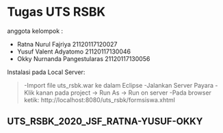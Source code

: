 # Tugas UTS RSBK

anggota kelompok :

* Ratna Nurul Fajriya	21120117120027
* Yusuf Valent Adyatomo	21120117130046
* Okky Nurnanda Pangestularas	21120117130056

Instalasi pada Local Server:
<blockquote>
-Import file uts_rsbk.war ke dalam Eclipse
 -Jalankan Server Payara
  -Klik kanan pada project -> Run As -> Run on server
   -Pada browser ketik: http://localhost:8080/uts_rsbk/formsiswa.xhtml
</blockquote>


## UTS_RSBK_2020_JSF_RATNA-YUSUF-OKKY

